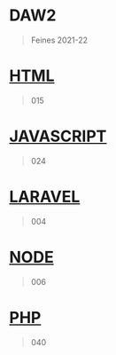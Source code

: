# DAW2

> Feines 2021-22

# [HTML](https://github.com/paurigine/DAW2/tree/main/html)

> 015

# [JAVASCRIPT](https://github.com/paurigine/DAW2/tree/main/jscript)

> 024

# [LARAVEL](https://github.com/paurigine/DAW2/tree/main/laravel)

> 004

# [NODE](https://github.com/paurigine/DAW2/tree/main/node)

> 006

# [PHP](https://github.com/paurigine/DAW2/tree/main/php)

> 040
